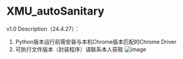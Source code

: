 # XMU_autoSanitary
v1.0 Description（24.4.27）：
1. Python版本运行前需安装与本机Chrome版本匹配的Chrome Driver
2. 可执行文件版本（封装程序）请联系本人获取
![image](https://github.com/Aochen-Sun/XMU_autoSanitary/main/preview.gif)

